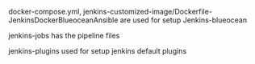 docker-compose.yml, jenkins-customized-image/Dockerfile-JenkinsDockerBlueoceanAnsible are used for setup Jenkins-blueocean

jenkins-jobs has the pipeline files

jenkins-plugins used for setup jenkins default plugins
